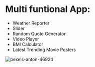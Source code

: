 # Multi funtional App:
- Weather Reporter
- Slider
- Random Quote Generator
- Video Player
- BMI Calculator
- Latest Trending Movie Posters

![pexels-anton-46924](https://user-images.githubusercontent.com/60035342/230792881-3257e806-e9df-4ade-b6f6-44f5b3c747de.png)
